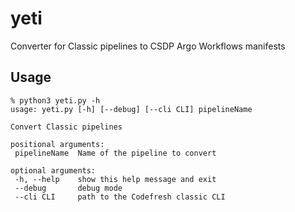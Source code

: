 # yeti
Converter for Classic pipelines to CSDP Argo Workflows manifests

## Usage
```
% python3 yeti.py -h
usage: yeti.py [-h] [--debug] [--cli CLI] pipelineName

Convert Classic pipelines

positional arguments:
 pipelineName  Name of the pipeline to convert

optional arguments:
 -h, --help    show this help message and exit
 --debug       debug mode
 --cli CLI     path to the Codefresh classic CLI
```
